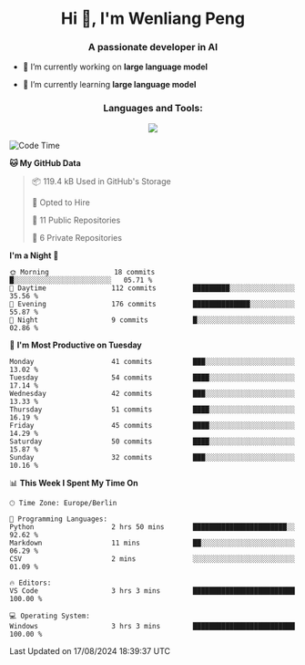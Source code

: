 <h1 align="center">Hi 👋, I'm Wenliang Peng</h1>
<h3 align="center">A passionate developer in AI</h3>

- 🔭 I’m currently working on **large language model**

- 🌱 I’m currently learning **large language model**

<!-- <h3 align="left">Connect with me:</h3> -->
<!-- <p align="left">
</p> -->

<h3 align="center">Languages and Tools:</h3>
<p align="center">
  <a href="https://skillicons.dev">
    <img src="https://skillicons.dev/icons?i=cpp,ros,docker,azure,git,linux,py,pytorch,cmake,githubactions,powershell,md&perline=6" />
  </a>
</p>


<!-- <p><img align="center" src="https://github-readme-stats.vercel.app/api/top-langs?username=bpwl0121&show_icons=true&locale=en&layout=compact" alt="bpwl0121" /></p> -->

<!-- <p><img align="center" src="https://github-readme-streak-stats.herokuapp.com/?user=bpwl0121&" alt="bpwl0121" /></p> -->

<!--START_SECTION:waka-->
![Code Time](http://img.shields.io/badge/Code%20Time-149%20hrs%2010%20mins-blue)

**🐱 My GitHub Data** 

> 📦 119.4 kB Used in GitHub's Storage 
 > 
> 💼 Opted to Hire
 > 
> 📜 11 Public Repositories 
 > 
> 🔑 6 Private Repositories 
 > 
**I'm a Night 🦉** 

```text
🌞 Morning                18 commits          █░░░░░░░░░░░░░░░░░░░░░░░░   05.71 % 
🌆 Daytime                112 commits         █████████░░░░░░░░░░░░░░░░   35.56 % 
🌃 Evening                176 commits         ██████████████░░░░░░░░░░░   55.87 % 
🌙 Night                  9 commits           █░░░░░░░░░░░░░░░░░░░░░░░░   02.86 % 
```
📅 **I'm Most Productive on Tuesday** 

```text
Monday                   41 commits          ███░░░░░░░░░░░░░░░░░░░░░░   13.02 % 
Tuesday                  54 commits          ████░░░░░░░░░░░░░░░░░░░░░   17.14 % 
Wednesday                42 commits          ███░░░░░░░░░░░░░░░░░░░░░░   13.33 % 
Thursday                 51 commits          ████░░░░░░░░░░░░░░░░░░░░░   16.19 % 
Friday                   45 commits          ████░░░░░░░░░░░░░░░░░░░░░   14.29 % 
Saturday                 50 commits          ████░░░░░░░░░░░░░░░░░░░░░   15.87 % 
Sunday                   32 commits          ███░░░░░░░░░░░░░░░░░░░░░░   10.16 % 
```


📊 **This Week I Spent My Time On** 

```text
🕑︎ Time Zone: Europe/Berlin

💬 Programming Languages: 
Python                   2 hrs 50 mins       ███████████████████████░░   92.62 % 
Markdown                 11 mins             ██░░░░░░░░░░░░░░░░░░░░░░░   06.29 % 
CSV                      2 mins              ░░░░░░░░░░░░░░░░░░░░░░░░░   01.09 % 

🔥 Editors: 
VS Code                  3 hrs 3 mins        █████████████████████████   100.00 % 

💻 Operating System: 
Windows                  3 hrs 3 mins        █████████████████████████   100.00 % 
```


 Last Updated on 17/08/2024 18:39:37 UTC
<!--END_SECTION:waka-->
